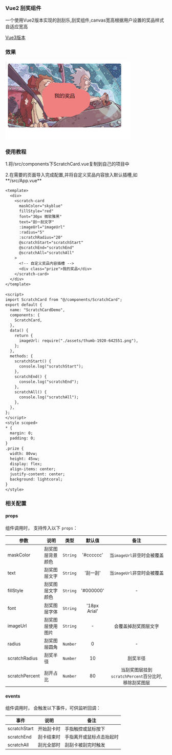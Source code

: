 ### Vue2 刮奖组件

一个使用Vue2版本实现的刮刮乐,刮奖组件,canvas宽高根据用户设置的奖品样式自适应宽高

[Vue3版本](https://github.com/Choicc/Vue3-ScratchCard)

### 效果

![image](https://raw.githubusercontent.com/Choicc/ScratchCard/master/%E6%95%88%E6%9E%9C%E5%9B%BE.png)

### 使用教程

1.将/src/components下ScratchCard.vue复制到自己的项目中

2.在需要的页面导入完成配置,并将自定义奖品内容放入默认插槽,如**/src/App.vue** 

```vue
<template>
  <div>
    <scratch-card
      maskColor="skyblue"
      fillStyle="red"
      font="30px 微软雅黑"
      text="刮一刮文字"
      :imageUrl="imageUrl"
      :radius="5"
      :scratchRadius="20"
      @scratchStart="scratchStart"
      @scratchEnd="scratchEnd"
      @scratchAll="scratchAll"
    >
      <!-- 自定义奖品内容插槽 -->
      <div class="prize">我的奖品</div>
    </scratch-card>
  </div>
</template>

<script>
import ScratchCard from "@/components/ScratchCard";
export default {
  name: "ScratchCardDemo",
  components: {
    ScratchCard,
  },
  data() {
    return {
      imageUrl: require("./assets/thumb-1920-642551.png"),
    };
  },
  methods: {
    scratchStart() {
      console.log("scratchStart");
    },
    scratchEnd() {
      console.log("scratchEnd");
    },
    scratchAll() {
      console.log("scratchAll");
    },
  },
};
</script>
<style scoped>
* {
  margin: 0;
  padding: 0;
}
.prize {
  width: 80vw;
  height: 45vw;
  display: flex;
  align-items: center;
  justify-content: center;
  background: lightcoral;
}
</style>
```

### 相关配置

#### props

组件调用时， 支持传入以下 `props`：

| 参数           | 说明             | 类型     |    默认值    |                        备注                         |
| -------------- | ---------------- | -------- | :----------: | :-------------------------------------------------: |
| maskColor      | 刮奖图层背景颜色 | `String` |  '#cccccc'   |             当`imageUrl`非空时会被覆盖              |
| text           | 刮奖图层文字     | `String` |   '刮一刮'   |             当`imageUrl`非空时会被覆盖              |
| fillStyle      | 刮奖图层文字颜色 | `String` |  '#000000'   |                          -                          |
| font           | 刮奖图层字体     | `String` | '18px Arial' |                                                     |
| imageUrl       | 刮奖图层使用图片 | `String` |      -       |                会覆盖掉刮奖图层文字                 |
| radius         | 刮奖图层圆角     | `Number` |      0       |                          -                          |
| scratchRadius  | 刮奖半径         | `Number` |      10      |                      刮奖半径                       |
| scratchPercent | 刮开占比         | `Number` |      80      | 当刮奖图层挂到`scratchPercent`百分比时,移除刮奖图层 |

#### events

组件调用时， 会触发以下事件，可供监听回调：

| 事件         | 说明       | 备注                     |
| ------------ | ---------- | ------------------------ |
| scratchStart | 开始刮卡时 | 手指触控或鼠标按下       |
| scratchEnd   | 刮卡结束时 | 手指离开或鼠标点击抬起时 |
| scratchAll   | 刮光全部时 | 刮刮卡被刮完时触发       |

